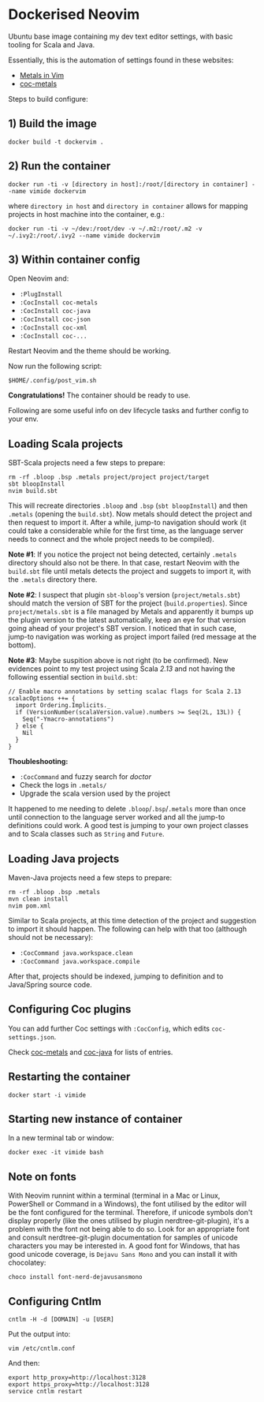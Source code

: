 # Dockerised Neovim

Ubuntu base image containing my dev text editor settings, with basic tooling for Scala and Java.

Essentially, this is the automation of settings found in these websites:
- [Metals in Vim](https://scalameta.org/metals/docs/editors/vim.html)
- [coc-metals](https://github.com/scalameta/coc-metals)

Steps to build configure:

## 1) Build the image

    docker build -t dockervim .

## 2) Run the container

    docker run -ti -v [directory in host]:/root/[directory in container] --name vimide dockervim

where `directory in host` and `directory in container` allows for mapping projects in host machine into the container, e.g.:

    docker run -ti -v ~/dev:/root/dev -v ~/.m2:/root/.m2 -v ~/.ivy2:/root/.ivy2 --name vimide dockervim

## 3) Within container config

Open Neovim and:

- `:PlugInstall`
- `:CocInstall coc-metals`
- `:CocInstall coc-java`
- `:CocInstall coc-json`
- `:CocInstall coc-xml`
- `:CocInstall coc-...`

Restart Neovim and the theme should be working.

Now run the following script:

    $HOME/.config/post_vim.sh

**Congratulations!** The container should be ready to use.

Following are some useful info on dev lifecycle tasks and further config to your env.

## Loading Scala projects

SBT-Scala projects need a few steps to prepare:

    rm -rf .bloop .bsp .metals project/project project/target
    sbt bloopInstall
    nvim build.sbt

This will recreate directories `.bloop` and `.bsp` (`sbt bloopInstall`) and then `.metals` (opening the `build.sbt`). Now metals should detect the project and then request to import it. After a while, jump-to navigation should work (it could take a considerable while for the first time, as the language server needs to connect and the whole project needs to be compiled).

**Note #1**: If you notice the project not being detected, certainly `.metals` directory should also not be there. In that case, restart Neovim with the `build.sbt` file until metals detects the project and suggets to import it, with the `.metals` directory there.

**Note #2**: I suspect that plugin `sbt-bloop`'s version (`project/metals.sbt`) should match the version of SBT for the project (`build.properties`). Since `project/metals.sbt` is a file managed by Metals and apparently it bumps up the plugin version to the latest automatically, keep an eye for that version going ahead of your project's SBT version. I noticed that in such case, jump-to navigation was working as project import failed (red message at the bottom).

**Note #3**: Maybe suspition above is not right (to be confirmed). New evidences point to my test project using Scala *2.13* and not having the following essential section in `build.sbt`:

    // Enable macro annotations by setting scalac flags for Scala 2.13
    scalacOptions ++= {
      import Ordering.Implicits._
      if (VersionNumber(scalaVersion.value).numbers >= Seq(2L, 13L)) {
        Seq("-Ymacro-annotations")
      } else {
        Nil
      }
    }

**Thoubleshooting:**

- `:CocCommand` and fuzzy search for *doctor*
- Check the logs in `.metals/`
- Upgrade the scala version used by the project

It happened to me needing to delete `.bloop`/`.bsp`/`.metals` more than once until connection to the language server worked and all the jump-to definitions could work. A good test is jumping to your own project classes and to Scala classes such as `String` and `Future`.

## Loading Java projects

Maven-Java projects need a few steps to prepare:

    rm -rf .bloop .bsp .metals
    mvn clean install
    nvim pom.xml

Similar to Scala projects, at this time detection of the project and suggestion to import it should happen. The following can help with that too (although should not be necessary):

- `:CocCommand java.workspace.clean`
- `:CocCommand java.workspace.compile`

After that, projects should be indexed, jumping to definition and to Java/Spring source code.

## Configuring Coc plugins

You can add further Coc settings with `:CocConfig`, which edits `coc-settings.json`.

Check [coc-metals](https://github.com/scalameta/coc-metals) and [coc-java](https://github.com/neoclide/coc-java) for lists of entries.

## Restarting the container

    docker start -i vimide

## Starting new instance of container

In a new terminal tab or window:

    docker exec -it vimide bash

## Note on fonts

With Neovim runnint within a terminal (terminal in a Mac or Linux, PowerShell or Command in a Windows), the font utilised by the editor will be the font configured for the terminal.  Therefore, if unicode symbols don't display properly (like the ones utilised by plugin nerdtree-git-plugin), it's a problem with the font not being able to do so.  Look for an appropriate font and consult nerdtree-git-plugin documentation for samples of unicode characters you may be interested in.
A good font for Windows, that has good unicode coverage, is `Dejavu Sans Mono` and you can install it with chocolatey:

    choco install font-nerd-dejavusansmono

## Configuring Cntlm

    cntlm -H -d [DOMAIN] -u [USER]

Put the output into:

    vim /etc/cntlm.conf

And then:

    export http_proxy=http://localhost:3128
    export https_proxy=http://localhost:3128
    service cntlm restart

